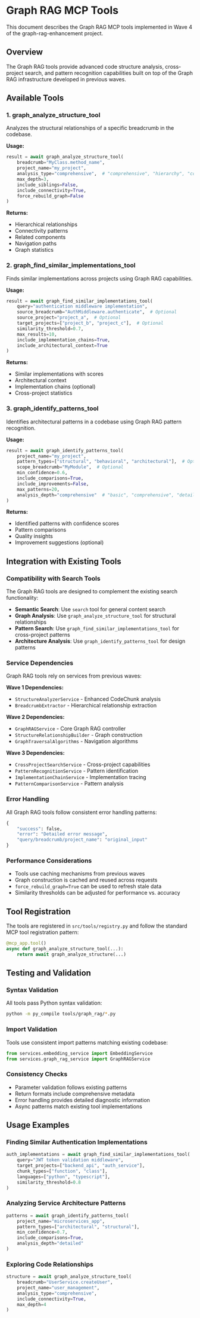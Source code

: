 # Graph RAG MCP Tools

This document describes the Graph RAG MCP tools implemented in Wave 4 of the graph-rag-enhancement project.

## Overview

The Graph RAG tools provide advanced code structure analysis, cross-project search, and pattern recognition capabilities built on top of the Graph RAG infrastructure developed in previous waves.

## Available Tools

### 1. graph_analyze_structure_tool

Analyzes the structural relationships of a specific breadcrumb in the codebase.

**Usage:**
```python
result = await graph_analyze_structure_tool(
    breadcrumb="MyClass.method_name",
    project_name="my_project",
    analysis_type="comprehensive",  # "comprehensive", "hierarchy", "connectivity", "overview"
    max_depth=3,
    include_siblings=False,
    include_connectivity=True,
    force_rebuild_graph=False
)
```

**Returns:**
- Hierarchical relationships
- Connectivity patterns
- Related components
- Navigation paths
- Graph statistics

### 2. graph_find_similar_implementations_tool

Finds similar implementations across projects using Graph RAG capabilities.

**Usage:**
```python
result = await graph_find_similar_implementations_tool(
    query="authentication middleware implementation",
    source_breadcrumb="AuthMiddleware.authenticate",  # Optional
    source_project="project_a",  # Optional
    target_projects=["project_b", "project_c"],  # Optional
    similarity_threshold=0.7,
    max_results=10,
    include_implementation_chains=True,
    include_architectural_context=True
)
```

**Returns:**
- Similar implementations with scores
- Architectural context
- Implementation chains (optional)
- Cross-project statistics

### 3. graph_identify_patterns_tool

Identifies architectural patterns in a codebase using Graph RAG pattern recognition.

**Usage:**
```python
result = await graph_identify_patterns_tool(
    project_name="my_project",
    pattern_types=["structural", "behavioral", "architectural"],  # Optional
    scope_breadcrumb="MyModule",  # Optional
    min_confidence=0.6,
    include_comparisons=True,
    include_improvements=False,
    max_patterns=20,
    analysis_depth="comprehensive"  # "basic", "comprehensive", "detailed"
)
```

**Returns:**
- Identified patterns with confidence scores
- Pattern comparisons
- Quality insights
- Improvement suggestions (optional)

## Integration with Existing Tools

### Compatibility with Search Tools

The Graph RAG tools are designed to complement the existing search functionality:

- **Semantic Search**: Use `search` tool for general content search
- **Graph Analysis**: Use `graph_analyze_structure_tool` for structural relationships
- **Pattern Search**: Use `graph_find_similar_implementations_tool` for cross-project patterns
- **Architecture Analysis**: Use `graph_identify_patterns_tool` for design patterns

### Service Dependencies

Graph RAG tools rely on services from previous waves:

**Wave 1 Dependencies:**
- `StructureAnalyzerService` - Enhanced CodeChunk analysis
- `BreadcrumbExtractor` - Hierarchical relationship extraction

**Wave 2 Dependencies:**
- `GraphRAGService` - Core Graph RAG controller
- `StructureRelationshipBuilder` - Graph construction
- `GraphTraversalAlgorithms` - Navigation algorithms

**Wave 3 Dependencies:**
- `CrossProjectSearchService` - Cross-project capabilities
- `PatternRecognitionService` - Pattern identification
- `ImplementationChainService` - Implementation tracing
- `PatternComparisonService` - Pattern analysis

### Error Handling

All Graph RAG tools follow consistent error handling patterns:

```python
{
    "success": false,
    "error": "Detailed error message",
    "query/breadcrumb/project_name": "original_input"
}
```

### Performance Considerations

- Tools use caching mechanisms from previous waves
- Graph construction is cached and reused across requests
- `force_rebuild_graph=True` can be used to refresh stale data
- Similarity thresholds can be adjusted for performance vs. accuracy

## Tool Registration

The tools are registered in `src/tools/registry.py` and follow the standard MCP tool registration pattern:

```python
@mcp_app.tool()
async def graph_analyze_structure_tool(...):
    return await graph_analyze_structure(...)
```

## Testing and Validation

### Syntax Validation
All tools pass Python syntax validation:
```bash
python -m py_compile tools/graph_rag/*.py
```

### Import Validation
Tools use consistent import patterns matching existing codebase:
```python
from services.embedding_service import EmbeddingService
from services.graph_rag_service import GraphRAGService
```

### Consistency Checks
- Parameter validation follows existing patterns
- Return formats include comprehensive metadata
- Error handling provides detailed diagnostic information
- Async patterns match existing tool implementations

## Usage Examples

### Finding Similar Authentication Implementations
```python
auth_implementations = await graph_find_similar_implementations_tool(
    query="JWT token validation middleware",
    target_projects=["backend_api", "auth_service"],
    chunk_types=["function", "class"],
    languages=["python", "typescript"],
    similarity_threshold=0.8
)
```

### Analyzing Service Architecture Patterns
```python
patterns = await graph_identify_patterns_tool(
    project_name="microservices_app",
    pattern_types=["architectural", "structural"],
    min_confidence=0.7,
    include_comparisons=True,
    analysis_depth="detailed"
)
```

### Exploring Code Relationships
```python
structure = await graph_analyze_structure_tool(
    breadcrumb="UserService.createUser",
    project_name="user_management",
    analysis_type="comprehensive",
    include_connectivity=True,
    max_depth=4
)
```
